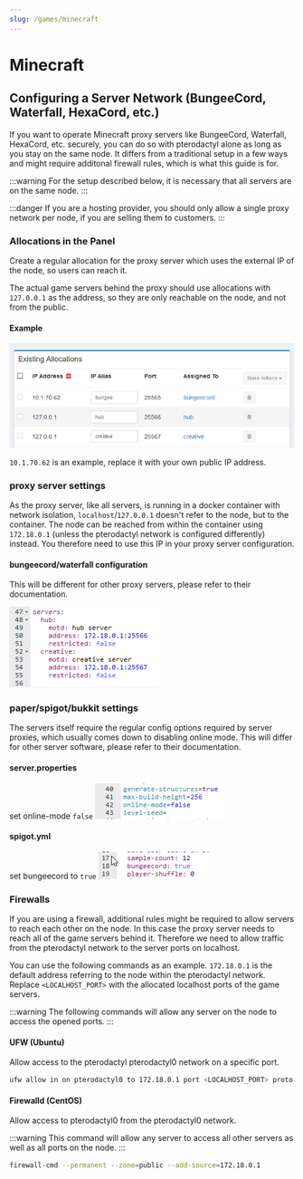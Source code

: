 ```yaml
---
slug: /games/minecraft
---
```


# Minecraft

## Configuring a Server Network (BungeeCord, Waterfall, HexaCord, etc.)

If you want to operate Minecraft proxy servers like BungeeCord, Waterfall, HexaCord, etc. securely, you can do so with pterodactyl alone as long as you stay on the same node. It differs from a traditional setup in a few ways and might require additonal firewall rules, which is what this guide is for.

:::warning
For the setup described below, it is necessary that all servers are on the same node.
:::

:::danger
If you are a hosting provider, you should only allow a single proxy network per node, if you are selling them to customers.
:::

### Allocations in the Panel

Create a regular allocation for the proxy server which uses the external IP of the node, so users can reach it.

The actual game servers behind the proxy should use allocations with `127.0.0.1` as the address, so they are only reachable on the node, and not from the public.

#### Example

![](./../../../static/img/node-allocations.png)

`10.1.70.62` is an example, replace it with your own public IP address.

### proxy server settings

As the proxy server, like all servers, is running in a docker container with network isolation, `localhost`/`127.0.0.1` doesn't refer to the node, but to the container. The node can be reached from within the container using `172.18.0.1` (unless the pterodactyl network is configured differently) instead. You therefore need to use this IP in your proxy server configuration.

#### bungeecord/waterfall configuration

This will be different for other proxy servers, please refer to their documentation.

![](./../../../static/img/bungee-config.png)

### paper/spigot/bukkit settings

The servers itself require the regular config options required by server proxies, which usually comes down to disabling online mode. This will differ for other server software, please refer to their documentation.

#### server.properties

set online-mode `false`
![](./../../../static/img/paper-server.properties.png)

#### spigot.yml

set bungeecord to `true`
![](./../../../static/img/paper-spigot.yml.png)

### Firewalls

If you are using a firewall, additional rules might be required to allow servers to reach each other on the node. In this case the proxy server needs to reach all of the game servers behind it. Therefore we need to allow traffic from the pterodactyl network to the server ports on localhost.

You can use the following commands as an example. `172.18.0.1` is the default address referring to the node within the pterodactyl network. Replace `<LOCALHOST_PORT>` with the allocated localhost ports of the game servers.

:::warning
The following commands will allow any server on the node to access the opened ports.
:::


#### UFW (Ubuntu)

Allow access to the pterodactyl pterodactyl0 network on a specific port.

```bash
ufw allow in on pterodactyl0 to 172.18.0.1 port <LOCALHOST_PORT> proto tcp
```

#### Firewalld (CentOS)

Allow access to pterodactyl0 from the pterodactyl0 network.

:::warning
This command will allow any server to access all other servers as well as all ports on the node.
:::

```bash
firewall-cmd --permanent --zone=public --add-source=172.18.0.1
```
